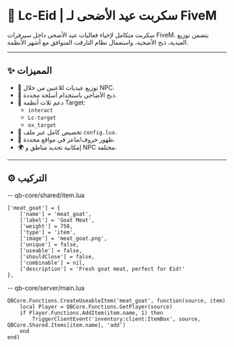 # 🐐 Lc-Eid | سكربت عيد الأضحى لـ FiveM

سكربت متكامل لإحياء فعاليات عيد الأضحى داخل سيرفرات FiveM. يتضمن توزيع العيدية، ذبح الأضحية، واستعمال نظام التارقت المتوافق مع أشهر الأنظمة.

---

## ✨ المميزات

- 🎁 توزيع عيديات للاعبين من خلال NPC.
- 🔪 ذبح الأضاحي باستخدام أسلحة محددة.
- 🔄 دعم ثلاث أنظمة Target:
  - `interact`
  - `Lc-target`
  - `ox_target`
- 👤 تخصيص كامل عبر ملف `config.lua`.
- 🐐 ظهور خروف/ماعز في مواقع محددة.
- 🌍 إمكانية تحديد مناطق و NPC مختلفة.

---

## ⚙️ التركيب

-- qb-core/shared/item.lua
```
['meat_goat'] = {
    ['name'] = 'meat_goat',
    ['label'] = 'Goat Meat',
    ['weight'] = 750,
    ['type'] = 'item',
    ['image'] = 'meat_goat.png',
    ['unique'] = false,
    ['useable'] = false,
    ['shouldClose'] = false,
    ['combinable'] = nil,
    ['description'] = 'Fresh goat meat, perfect for Eid!'
},
```

-- qb-core/server/main.lua
```
QBCore.Functions.CreateUseableItem('meat_goat', function(source, item)
    local Player = QBCore.Functions.GetPlayer(source)
    if Player.Functions.AddItem(item.name, 1) then
        TriggerClientEvent('inventory:client:ItemBox', source, QBCore.Shared.Items[item.name], 'add')
    end
end)
```
